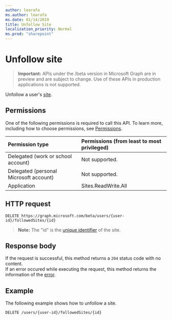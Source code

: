 ```yaml
---
author: learafa
ms.author: learafa
ms.date: 01/14/2019
title: Unfollow Site
localization_priority: Normal
ms.prod: "sharepoint"
---
```

# Unfollow site 

> **Important:** APIs under the /beta version in Microsoft Graph are in preview and are subject to change. Use of these APIs in production applications is not supported.

Unfollow a user's [site](../resources/site.md).

## Permissions

One of the following permissions is required to call this API. To learn more, including how to choose permissions, see [Permissions](/graph/permissions-reference).

|            Permission type             | Permissions (from least to most privileged) |
| :------------------------------------- | :------------------------------------------ |
| Delegated (work or school account)     | Not supported.                              |
| Delegated (personal Microsoft account) | Not supported.                              |
| Application                            | Sites.ReadWrite.All                         |

## HTTP request

<!-- { "blockType": "ignored" } -->

```http
DELETE https://graph.microsoft.com/beta/users/{user-id}/followedSites/{id}
```

>**Note:** The "id" is the [unique identifier](../resources/site.md#id-property) of the site.
 
## Response body

  If the request is successful, this method returns a `204` status code with no content.  
  If an error occured while executing the request, this method returns the information of the [error](../../../concepts/errors.md).

## Example

The following example shows how to unfollow a site.

<!-- { "blockType": "request", "name": "unfollow-site", "scopes": "sites.readwrite.all" } -->

```http
DELETE /users/{user-id}/followedSites/{id}
```

<!-- {
  "type": "#page.annotation",
  "description": "Unfollow sharepoint site/sites for a user.",
  "keywords": "unfollow site",
  "section": "documentation",
  "tocPath": "Sites/Unfollow site"
} -->
